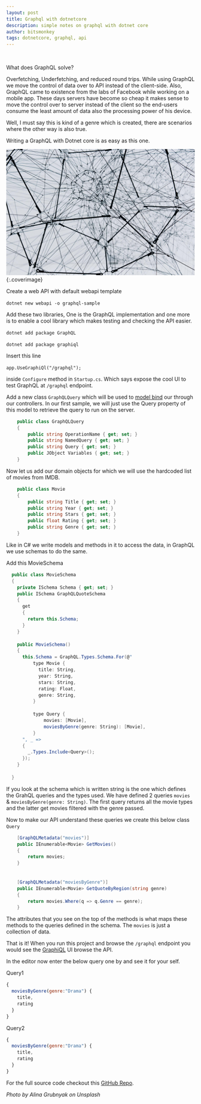 ```yaml
---
layout: post
title: Graphql with dotnetcore
description: simple notes on graphql with dotnet core
author: bitsmonkey
tags: dotnetcore, graphql, api
---
```


<br/>

What does GraphQL solve?

Overfetching, Underfetching, and reduced round trips. While using GraphQL we move the control of data over to API instead of the client-side. Also, GraphQL came to existence from the labs of Facebook while working on a mobile app.
These days servers have become so cheap it makes sense to move the control over to server instead of the client so the end-users consume the least amount of data also the processing power of his device.

Well, I must say this is kind of a genre which is created, there are scenarios where the other way is also true.

Writing a GraphQL with Dotnet core is as easy as this one.

![grpphql](/img/graphql-with-dotnetcore.jpg){:.coverimage}

Create a web API with default webapi template

`dotnet new webapi -o graphql-sample`

Add these two libraries, One is the GraphQL implementation and one more is to enable a cool library which makes testing and checking the API easier.

`dotnet add package GraphQL`

`dotnet add package graphiql`

Insert this line

`app.UseGraphiQl("/graphql");`

inside `Configure` method in `Startup.cs`. Which says expose the cool UI to test GraphQL at `/graphql` endpoint.

Add a new class `GraphQLQuery` which will be used to [model bind](https://docs.microsoft.com/en-us/aspnet/core/mvc/models/model-binding?view=aspnetcore-3.1) our through our controllers. In our first sample, we will just use the Query property of this model to retrieve the query to run on the server.

```cs
    public class GraphQLQuery
    {
        public string OperationName { get; set; }
        public string NamedQuery { get; set; }
        public string Query { get; set; }
        public JObject Variables { get; set; }
    }
```

Now let us add our domain objects for which we will use the hardcoded list of movies from IMDB.

```cs
    public class Movie
    {
        public string Title { get; set; }
        public string Year { get; set; }
        public string Stars { get; set; }
        public float Rating { get; set; }
        public string Genre { get; set; }
    }
```

Like in C# we write models and methods in it to access the data, in GraphQL we use schemas to do the same.

Add this MovieSchema

```cs
  public class MovieSchema 
  {
    private ISchema Schema { get; set; }
    public ISchema GraphQLQuoteSchema 
    {  
      get 
      {
        return this.Schema;
      }
    }

    public MovieSchema() 
    {
      this.Schema = GraphQL.Types.Schema.For(@"
          type Movie {
            title: String,
            year: String,
            stars: String,
            rating: Float,
            genre: String,
          }

          type Query {
              movies: [Movie],
              moviesByGenre(genre: String): [Movie],
          }
      ", _ =>
      {
        _.Types.Include<Query>();
      });
    }

  }
```

If you look at the schema which is written string is the one which defines the GrahQL queries and the types used. We have defined 2 queries `movies` & `moviesByGenre(genre: String)`. The first query returns all the movie types and the latter get movies filtered with the genre passed.

Now to make our API understand these queries we create this below class `Query`

```cs
    [GraphQLMetadata("movies")]
    public IEnumerable<Movie> GetMovies()
    {
        return movies;
    }


    [GraphQLMetadata("moviesByGenre")]
    public IEnumerable<Movie> GetQuoteByRegion(string genre)
    {
        return movies.Where(q => q.Genre == genre);
    }
```

The attributes that you see on the top of the methods is what maps these methods to the queries defined in the schema. The `movies` is just a collection of data.

That is it!
When you run this project and browse the `/graphql` endpoint you would see the [GraphiQL](https://github.com/graphql/graphiql) UI browse the API.

In the editor now enter the below query one by and see it for your self.

Query1

```js
{
  moviesByGenre(genre:"Drama") {
    title,
    rating
  }
}
```

Query2

```js
{
  moviesByGenre(genre:"Drama") {
    title,
    rating
  }
}
```

For the full source code checkout this [GitHub Repo](https://github.com/unrealnerd/graphql-sample).


*Photo by Alina Grubnyak on Unsplash*
